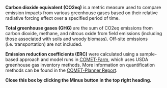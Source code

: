 
**Carbon dioxide equivalent (CO2eq)** is a metric measure used to
compare emission impacts from various greenhouse gases based on their
relative radiative forcing effect over a specified period of time.

**Total greenhouse gases (GHG)** are the sum of CO2eq emissions from
carbon dioxide, methane, and nitrous oxide from field emissions
(including those associated with soils and woody biomass). Off-site
emissions (i.e. transportation) are not included.

**Emission reduction coefficients (ERC)** were calculated using a
sample-based approach and model runs in
<a href="http://comet-farm.com/" target="_blank"> COMET-Farm</a>, which
uses USDA greenhouse gas inventory methods. More information on
quantification methods can be found in the
<a href="https://planner-prod2-dot-comet-201514.appspot.com/static/media/COMET-Planner_Report_Final.41c0b5e0.pdf/" target="_blank">
COMET-Planner Report</a>.

**Close this box by clicking the Minus button in the top right
heading.**
